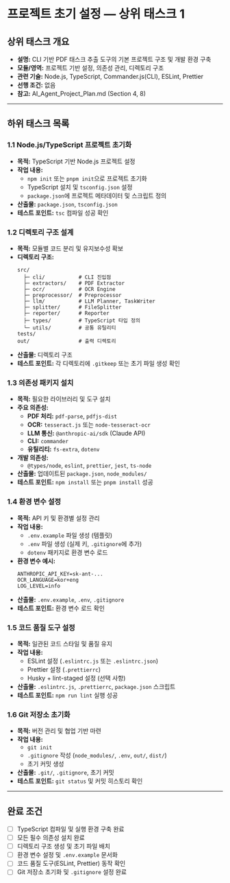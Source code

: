 # 프로젝트 초기 설정 — 상위 태스크 1

## 상위 태스크 개요
- **설명:** CLI 기반 PDF 태스크 추출 도구의 기본 프로젝트 구조 및 개발 환경 구축
- **모듈/영역:** 프로젝트 기반 설정, 의존성 관리, 디렉토리 구조
- **관련 기술:** Node.js, TypeScript, Commander.js(CLI), ESLint, Prettier
- **선행 조건:** 없음
- **참고:** AI_Agent_Project_Plan.md (Section 4, 8)

---

## 하위 태스크 목록

### 1.1 Node.js/TypeScript 프로젝트 초기화
- **목적:** TypeScript 기반 Node.js 프로젝트 설정
- **작업 내용:**
  - `npm init` 또는 `pnpm init`으로 프로젝트 초기화
  - TypeScript 설치 및 `tsconfig.json` 설정
  - `package.json`에 프로젝트 메타데이터 및 스크립트 정의
- **산출물:** `package.json`, `tsconfig.json`
- **테스트 포인트:** `tsc` 컴파일 성공 확인

### 1.2 디렉토리 구조 설계
- **목적:** 모듈별 코드 분리 및 유지보수성 확보
- **디렉토리 구조:**
  ```
  src/
    ├─ cli/           # CLI 진입점
    ├─ extractors/    # PDF Extractor
    ├─ ocr/           # OCR Engine
    ├─ preprocessor/  # Preprocessor
    ├─ llm/           # LLM Planner, TaskWriter
    ├─ splitter/      # FileSplitter
    ├─ reporter/      # Reporter
    ├─ types/         # TypeScript 타입 정의
    └─ utils/         # 공통 유틸리티
  tests/
  out/                # 출력 디렉토리
  ```
- **산출물:** 디렉토리 구조
- **테스트 포인트:** 각 디렉토리에 `.gitkeep` 또는 초기 파일 생성 확인

### 1.3 의존성 패키지 설치
- **목적:** 필요한 라이브러리 및 도구 설치
- **주요 의존성:**
  - **PDF 처리:** `pdf-parse`, `pdfjs-dist`
  - **OCR:** `tesseract.js` 또는 `node-tesseract-ocr`
  - **LLM 통신:** `@anthropic-ai/sdk` (Claude API)
  - **CLI:** `commander`
  - **유틸리티:** `fs-extra`, `dotenv`
- **개발 의존성:**
  - `@types/node`, `eslint`, `prettier`, `jest`, `ts-node`
- **산출물:** 업데이트된 `package.json`, `node_modules/`
- **테스트 포인트:** `npm install` 또는 `pnpm install` 성공

### 1.4 환경 변수 설정
- **목적:** API 키 및 환경별 설정 관리
- **작업 내용:**
  - `.env.example` 파일 생성 (템플릿)
  - `.env` 파일 생성 (실제 키, `.gitignore`에 추가)
  - `dotenv` 패키지로 환경 변수 로드
- **환경 변수 예시:**
  ```
  ANTHROPIC_API_KEY=sk-ant-...
  OCR_LANGUAGE=kor+eng
  LOG_LEVEL=info
  ```
- **산출물:** `.env.example`, `.env`, `.gitignore`
- **테스트 포인트:** 환경 변수 로드 확인

### 1.5 코드 품질 도구 설정
- **목적:** 일관된 코드 스타일 및 품질 유지
- **작업 내용:**
  - ESLint 설정 (`.eslintrc.js` 또는 `.eslintrc.json`)
  - Prettier 설정 (`.prettierrc`)
  - Husky + lint-staged 설정 (선택 사항)
- **산출물:** `.eslintrc.js`, `.prettierrc`, `package.json` 스크립트
- **테스트 포인트:** `npm run lint` 실행 성공

### 1.6 Git 저장소 초기화
- **목적:** 버전 관리 및 협업 기반 마련
- **작업 내용:**
  - `git init`
  - `.gitignore` 작성 (`node_modules/`, `.env`, `out/`, `dist/`)
  - 초기 커밋 생성
- **산출물:** `.git/`, `.gitignore`, 초기 커밋
- **테스트 포인트:** `git status` 및 커밋 히스토리 확인

---

## 완료 조건
- [ ] TypeScript 컴파일 및 실행 환경 구축 완료
- [ ] 모든 필수 의존성 설치 완료
- [ ] 디렉토리 구조 생성 및 초기 파일 배치
- [ ] 환경 변수 설정 및 `.env.example` 문서화
- [ ] 코드 품질 도구(ESLint, Prettier) 동작 확인
- [ ] Git 저장소 초기화 및 `.gitignore` 설정 완료
